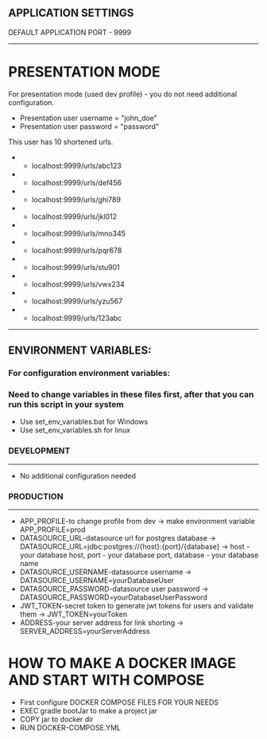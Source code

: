 ## APPLICATION SETTINGS

DEFAULT APPLICATION PORT - 9999
***************
# PRESENTATION MODE
For presentation mode (used dev profile) - you do not need additional configuration.
* Presentation user username = "john_doe"
* Presentation user password = "password"

This user has 10 shortened urls.
* * localhost:9999/urls/abc123
* * localhost:9999/urls/def456
* * localhost:9999/urls/ghi789
* * localhost:9999/urls/jkl012
* * localhost:9999/urls/mno345
* * localhost:9999/urls/pqr678
* * localhost:9999/urls/stu901
* * localhost:9999/urls/vwx234
* * localhost:9999/urls/yzu567
* * localhost:9999/urls/123abc
***************
## ENVIRONMENT VARIABLES:

### For configuration environment variables:
### Need to change variables in these files first, after that you can run this script in your system

* Use set_env_variables.bat for Windows
* Use set_env_variables.sh for linux

### DEVELOPMENT 
***

* No additional configuration needed

### PRODUCTION
***

* APP_PROFILE-to change profile from dev -> make environment variable APP_PROFILE=prod
* DATASOURCE_URL-datasource url for postgres database -> DATASOURCE_URL=jdbc:postgres://{host}:{port}/{database} -> 
host - your database host, port - your database port, database - your database name
* DATASOURCE_USERNAME-datasource username -> DATASOURCE_USERNAME=yourDatabaseUser
* DATASOURCE_PASSWORD-datasource user password -> DATASOURCE_PASSWORD=yourDatabaseUserPassword
* JWT_TOKEN-secret token to generate jwt tokens for users and validate them -> JWT_TOKEN=yourToken
* ADDRESS-your server address for link shorting -> SERVER_ADDRESS=yourServerAddress


# HOW TO MAKE A DOCKER IMAGE AND START WITH COMPOSE
- First configure DOCKER COMPOSE FILES FOR YOUR NEEDS
- EXEC gradle bootJar to make a project jar
- COPY jar to docker dir
- RUN DOCKER-COMPOSE.YML